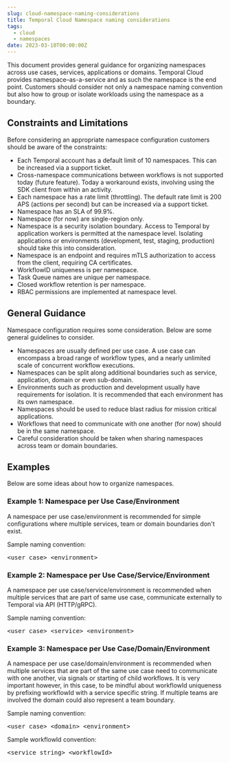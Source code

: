 ```yaml
---
slug: cloud-namespace-naming-considerations
title: Temporal Cloud Namespace naming considerations
tags:
  - cloud
  - namespaces
date: 2023-03-10T00:00:00Z
---
```


This document provides general guidance for organizing namespaces across use cases, services, applications or domains. Temporal Cloud provides namespace–as-a-service and as such the namespace is the end point. Customers should consider not only a namespace naming convention but also how to group or isolate workloads using the namespace as a boundary.

<!-- truncate -->

## Constraints and Limitations

Before considering an appropriate namespace configuration customers should be aware of the constraints:

- Each Temporal account has a default limit of 10 namespaces. This can be increased via a support ticket.
- Cross-namespace communications between workflows is not supported today (future feature). Today a workaround exists, involving using the SDK client from within an activity.
- Each namespace has a rate limit (throttling). The default rate limit is 200 APS (actions per second) but can be increased via a support ticket.
- Namespace has an SLA of 99.9%.
- Namespace (for now) are single-region only.
- Namespace is a security isolation boundary. Access to Temporal by application workers is permitted at the namespace level. Isolating applications or environments (development, test, staging, production) should take this into consideration.
- Namespace is an endpoint and requires mTLS authorization to access from the client, requiring CA certificates.
- WorkflowID uniqueness is per namespace.
- Task Queue names are unique per namespace.
- Closed workflow retention is per namespace.
- RBAC permissions are implemented at namespace level.

## General Guidance

Namespace configuration requires some consideration. Below are some general guidelines to consider.

- Namespaces are usually defined per use case. A use case can encompass a broad range of workflow types, and a nearly unlimited scale of concurrent workflow executions.
- Namespaces can be split along additional boundaries such as service, application, domain or even sub-domain.
- Environments such as production and development usually have requirements for isolation. It is recommended that each environment has its own namespace.
- Namespaces should be used to reduce blast radius for mission critical applications.
- Workflows that need to communicate with one another (for now) should be in the same namespace.
- Careful consideration should be taken when sharing namespaces across team or domain boundaries.

## Examples

Below are some ideas about how to organize namespaces.

### Example 1: Namespace per Use Case/Environment

A namespace per use case/environment is recommended for simple configurations where multiple services, team or domain boundaries don't exist.

Sample naming convention:

<pre>
&lt;user case>_&lt;environment>
</pre>

### Example 2: Namespace per Use Case/Service/Environment

A namespace per use case/service/environment is recommended when multiple services that are part of same use case, communicate externally to Temporal via API (HTTP/gRPC).

Sample naming convention:

<pre>
&lt;user case>_&lt;service>_&lt;environment>
</pre>

### Example 3: Namespace per Use Case/Domain/Environment

A namespace per use case/domain/environment is recommended when multiple services that are part of the same use case need to communicate with one another, via signals or starting of child workflows. It is very important however, in this case, to be mindful about workflowId uniqueness by prefixing workflowId with a service specific string. If multiple teams are involved the domain could also represent a team boundary.

Sample naming convention:

<pre>
&lt;user case>_&lt;domain>_&lt;environment>
</pre>

Sample workflowId convention:

<pre>
&lt;service string>_&lt;workflowId>
</pre>
